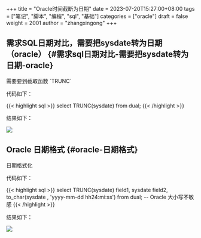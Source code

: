 +++
title = "Oracle时间截断为日期"
date = 2023-07-20T15:27:00+08:00
tags = ["笔记", "脚本", "编程", "sql", "基础"]
categories = ["oracle"]
draft = false
weight = 2001
author = "zhangxingong"
+++

## 需求SQL日期对比，需要把sysdate转为日期（oracle） {#需求sql日期对比-需要把sysdate转为日期-oracle}

需要要到截取函数 \`TRUNC\`

代码如下：

{{< highlight sql >}}
select TRUNC(sysdate) from dual;
{{< /highlight >}}

结果如下：

![](/img/15-18-42_4_screenshot.png)


## Oracle 日期格式 {#oracle-日期格式}

日期格式化

代码如下：

{{< highlight sql >}}
select TRUNC(sysdate) field1, sysdate field2, to_char(sysdate , 'yyyy-mm-dd hh24:mi:ss') from dual; -- Oracle 大小写不敏感
{{< /highlight >}}


结果如下：

![](/img/15-21-37_4_screenshot.png)
